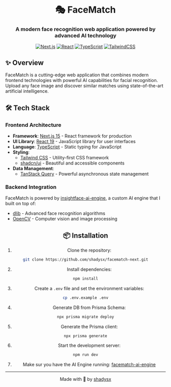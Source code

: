 <div align="center">

# 🎭 FaceMatch

### A modern face recognition web application powered by advanced AI technology

[![Next.js](https://img.shields.io/badge/Next.js-15-black?style=for-the-badge&logo=next.js)](https://nextjs.org/)
[![React](https://img.shields.io/badge/React-19-blue?style=for-the-badge&logo=react)](https://reactjs.org/)
[![TypeScript](https://img.shields.io/badge/TypeScript-5-blue?style=for-the-badge&logo=typescript)](https://www.typescriptlang.org/)
[![TailwindCSS](https://img.shields.io/badge/Tailwind-3-38B2AC?style=for-the-badge&logo=tailwind-css)](https://tailwindcss.com)

</div>

## ✨ Overview

FaceMatch is a cutting-edge web application that combines modern frontend technologies with powerful AI capabilities for facial recognition. Upload any face image and discover similar matches using state-of-the-art artificial intelligence.

## 🛠 Tech Stack

### Frontend Architecture

- **Framework**: [Next.js 15](https://nextjs.org/) - React framework for production
- **UI Library**: [React 19](https://react.dev/) - JavaScript library for user interfaces
- **Language**: [TypeScript](https://www.typescriptlang.org/) - Static typing for JavaScript
- **Styling**:
  - [Tailwind CSS](https://tailwindcss.com/) - Utility-first CSS framework
  - [shadcn/ui](https://ui.shadcn.com/) - Beautiful and accessible components
- **Data Management**:
  - [TanStack Query](https://tanstack.com/query/latest) - Powerful asynchronous state management

### Backend Integration

FaceMatch is powered by [insightface-ai-engine](https://github.com/shadysx/insightface-ai-engine), a custom AI engine that I built on top of:

- [dlib](http://dlib.net/) - Advanced face recognition algorithms
- [OpenCV](https://opencv.org/) - Computer vision and image processing

<div align="center">

## 📦 Installation

1. Clone the repository:

```bash
git clone https://github.com/shadysx/facematch-next.git
```

2. Install dependencies:

```bash
npm install
```

3. Create a `.env` file and set the environment variables:

```bash
cp .env.example .env
```

4. Generate DB from Prisma Schema:

```bash
npx prisma migrate deploy
```

5. Generate the Prisma client:

```bash
npx prisma generate
```

6. Start the development server:

```bash
npm run dev
```

7. Make sur you have the AI Engine running:
   [facematch-ai-engine](https://github.com/shadysx/insightface-ai-engine)

---

Made with 💜 by [shadysx](https://github.com/shadysx)

</div>
